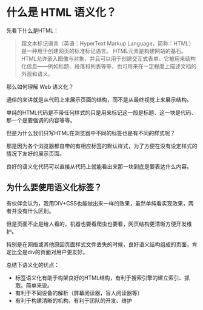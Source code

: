 # 什么是 HTML 语义化？

先看下什么是HTML：

> 超文本标记语言（英语：HyperText Markup Language，简称：HTML）是一种用于创建网页的标准标记语言。
HTML元素是构建网站的基石。HTML允许嵌入图像与对象，并且可以用于创建交互式表单，它被用来结构化信息——例如标题、段落和列表等等，也可用来在一定程度上描述文档的外观和语义。

那么如何理解 Web 语义化？

通俗的来讲就是从代码上来展示页面的结构，而不是从最终视觉上来展示结构。

单纯的HTML代码是不带任何样式的只是用来标记这一段是标题、这一块是代码、那一个是要强调的内容等等。

但是为什么我们只写HTML在浏览器中不同的标签也是有不同的样式呢？

那是因为各个浏览器都自带的有相应标签的默认样式，为了方便在没有设定样式的情况下友好的展示页面。

良好的语义化代码可以直接从代码上就能看出来那一块到底是要表达什么内容。

## 为什么要使用语义化标签？
有伙伴会认为，我用DIV+CSS也能做出来一样的效果，虽然单纯看实现效果，两者并没有什么区别。

但是页面不止是给人看的，机器也要看爬虫也要看，网页结构更清晰方便开发维护。

特别是在网络或其他原因页面样式文件丢失的时候，良好语义结构组成的页面，肯定比全是div的页面对用户更友好。

总结下语义化的优点：

- 标签语义化有助于构架良好的HTML结构，有利于搜索引擎的建立索引、抓取。简单来说。
- 有利于不同设备的解析（屏幕阅读器，盲人阅读器等）
- 有利于构建清晰的机构，有利于团队的开发、维护